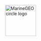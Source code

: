 <img src="/assets/img/MarineGEO_logo.png" alt="MarineGEO circle logo" style="height: 100px; width:100px;"/>
